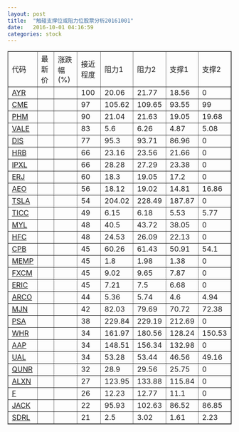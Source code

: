 ```yaml
---
layout: post
title:  "触碰支撑位或阻力位股票分析20161001"
date:   2016-10-01 04:16:59
categories: stock
---
```

<script type="text/javascript">
var stockList = []
stockList.push('gb_ayr');
stockList.push('gb_cme');
stockList.push('gb_phm');
stockList.push('gb_vale');
stockList.push('gb_dis');
stockList.push('gb_hrb');
stockList.push('gb_ipxl');
stockList.push('gb_erj');
stockList.push('gb_aeo');
stockList.push('gb_tsla');
stockList.push('gb_ticc');
stockList.push('gb_myl');
stockList.push('gb_hfc');
stockList.push('gb_cpb');
stockList.push('gb_memp');
stockList.push('gb_fxcm');
stockList.push('gb_eric');
stockList.push('gb_arco');
stockList.push('gb_mjn');
stockList.push('gb_psa');
stockList.push('gb_whr');
stockList.push('gb_aap');
stockList.push('gb_ual');
stockList.push('gb_qunr');
stockList.push('gb_alxn');
stockList.push('gb_f');
stockList.push('gb_jack');
stockList.push('gb_sdrl');
</script>
<table border="1">
 <tr>
 <td>代码</td>
 <td>最新价</td>
 <td>涨跌幅(%)</td>
 <td>接近程度</td>
 <td>阻力1</td>
 <td>阻力2</td>
 <td>支撑1</td>
 <td>支撑2</td>
</tr>
  <tr id="ayr" class="red">
  <td><a href="http://stock.finance.sina.com.cn/usstock/quotes/AYR.html" target="_blank">AYR</a></td><td></td><td></td><td>100</td><td>20.06</td><td>21.77</td><td>18.56</td><td>0</td></tr>
  <tr id="cme" class="red">
  <td><a href="http://stock.finance.sina.com.cn/usstock/quotes/CME.html" target="_blank">CME</a></td><td></td><td></td><td>97</td><td>105.62</td><td>109.65</td><td>93.55</td><td>99</td></tr>
  <tr id="phm" class="green">
  <td><a href="http://stock.finance.sina.com.cn/usstock/quotes/PHM.html" target="_blank">PHM</a></td><td></td><td></td><td>90</td><td>21.04</td><td>21.63</td><td>19.05</td><td>19.68</td></tr>
  <tr id="vale" class="red">
  <td><a href="http://stock.finance.sina.com.cn/usstock/quotes/VALE.html" target="_blank">VALE</a></td><td></td><td></td><td>83</td><td>5.6</td><td>6.26</td><td>4.87</td><td>5.08</td></tr>
  <tr id="dis" class="red">
  <td><a href="http://stock.finance.sina.com.cn/usstock/quotes/DIS.html" target="_blank">DIS</a></td><td></td><td></td><td>77</td><td>95.3</td><td>93.71</td><td>86.96</td><td>0</td></tr>
  <tr id="hrb" class="red">
  <td><a href="http://stock.finance.sina.com.cn/usstock/quotes/HRB.html" target="_blank">HRB</a></td><td></td><td></td><td>66</td><td>23.16</td><td>23.56</td><td>21.66</td><td>0</td></tr>
  <tr id="ipxl" class="green">
  <td><a href="http://stock.finance.sina.com.cn/usstock/quotes/IPXL.html" target="_blank">IPXL</a></td><td></td><td></td><td>66</td><td>28.28</td><td>27.29</td><td>23.38</td><td>0</td></tr>
  <tr id="erj" class="green">
  <td><a href="http://stock.finance.sina.com.cn/usstock/quotes/ERJ.html" target="_blank">ERJ</a></td><td></td><td></td><td>60</td><td>18.3</td><td>19.05</td><td>17.2</td><td>0</td></tr>
  <tr id="aeo" class="red">
  <td><a href="http://stock.finance.sina.com.cn/usstock/quotes/AEO.html" target="_blank">AEO</a></td><td></td><td></td><td>56</td><td>18.12</td><td>19.02</td><td>14.81</td><td>16.86</td></tr>
  <tr id="tsla" class="green">
  <td><a href="http://stock.finance.sina.com.cn/usstock/quotes/TSLA.html" target="_blank">TSLA</a></td><td></td><td></td><td>54</td><td>204.02</td><td>228.49</td><td>187.87</td><td>0</td></tr>
  <tr id="ticc" class="green">
  <td><a href="http://stock.finance.sina.com.cn/usstock/quotes/TICC.html" target="_blank">TICC</a></td><td></td><td></td><td>49</td><td>6.15</td><td>6.18</td><td>5.53</td><td>5.77</td></tr>
  <tr id="myl" class="green">
  <td><a href="http://stock.finance.sina.com.cn/usstock/quotes/MYL.html" target="_blank">MYL</a></td><td></td><td></td><td>48</td><td>40.5</td><td>43.72</td><td>38.05</td><td>0</td></tr>
  <tr id="hfc" class="red">
  <td><a href="http://stock.finance.sina.com.cn/usstock/quotes/HFC.html" target="_blank">HFC</a></td><td></td><td></td><td>48</td><td>24.53</td><td>26.09</td><td>22.13</td><td>0</td></tr>
  <tr id="cpb" class="green">
  <td><a href="http://stock.finance.sina.com.cn/usstock/quotes/CPB.html" target="_blank">CPB</a></td><td></td><td></td><td>45</td><td>60.26</td><td>61.43</td><td>50.91</td><td>54.1</td></tr>
  <tr id="memp" class="red">
  <td><a href="http://stock.finance.sina.com.cn/usstock/quotes/MEMP.html" target="_blank">MEMP</a></td><td></td><td></td><td>45</td><td>1.8</td><td>1.98</td><td>1.38</td><td>0</td></tr>
  <tr id="fxcm" class="red">
  <td><a href="http://stock.finance.sina.com.cn/usstock/quotes/FXCM.html" target="_blank">FXCM</a></td><td></td><td></td><td>45</td><td>9.02</td><td>9.65</td><td>7.87</td><td>0</td></tr>
  <tr id="eric" class="red">
  <td><a href="http://stock.finance.sina.com.cn/usstock/quotes/ERIC.html" target="_blank">ERIC</a></td><td></td><td></td><td>45</td><td>7.21</td><td>7.5</td><td>6.68</td><td>0</td></tr>
  <tr id="arco" class="red">
  <td><a href="http://stock.finance.sina.com.cn/usstock/quotes/ARCO.html" target="_blank">ARCO</a></td><td></td><td></td><td>44</td><td>5.36</td><td>5.74</td><td>4.6</td><td>4.94</td></tr>
  <tr id="mjn" class="red">
  <td><a href="http://stock.finance.sina.com.cn/usstock/quotes/MJN.html" target="_blank">MJN</a></td><td></td><td></td><td>42</td><td>82.03</td><td>79.69</td><td>70.72</td><td>72.38</td></tr>
  <tr id="psa" class="red">
  <td><a href="http://stock.finance.sina.com.cn/usstock/quotes/PSA.html" target="_blank">PSA</a></td><td></td><td></td><td>38</td><td>229.84</td><td>229.19</td><td>212.69</td><td>0</td></tr>
  <tr id="whr" class="green">
  <td><a href="http://stock.finance.sina.com.cn/usstock/quotes/WHR.html" target="_blank">WHR</a></td><td></td><td></td><td>34</td><td>161.97</td><td>180.56</td><td>128.24</td><td>150.53</td></tr>
  <tr id="aap" class="green">
  <td><a href="http://stock.finance.sina.com.cn/usstock/quotes/AAP.html" target="_blank">AAP</a></td><td></td><td></td><td>34</td><td>148.51</td><td>156.34</td><td>132.98</td><td>0</td></tr>
  <tr id="ual" class="red">
  <td><a href="http://stock.finance.sina.com.cn/usstock/quotes/UAL.html" target="_blank">UAL</a></td><td></td><td></td><td>34</td><td>53.28</td><td>53.44</td><td>46.56</td><td>49.16</td></tr>
  <tr id="qunr" class="green">
  <td><a href="http://stock.finance.sina.com.cn/usstock/quotes/QUNR.html" target="_blank">QUNR</a></td><td></td><td></td><td>32</td><td>28.9</td><td>29.56</td><td>25.75</td><td>0</td></tr>
  <tr id="alxn" class="red">
  <td><a href="http://stock.finance.sina.com.cn/usstock/quotes/ALXN.html" target="_blank">ALXN</a></td><td></td><td></td><td>27</td><td>123.95</td><td>133.88</td><td>115.84</td><td>0</td></tr>
  <tr id="f" class="red">
  <td><a href="http://stock.finance.sina.com.cn/usstock/quotes/F.html" target="_blank">F</a></td><td></td><td></td><td>26</td><td>12.23</td><td>12.77</td><td>11.1</td><td>0</td></tr>
  <tr id="jack" class="green">
  <td><a href="http://stock.finance.sina.com.cn/usstock/quotes/JACK.html" target="_blank">JACK</a></td><td></td><td></td><td>22</td><td>95.93</td><td>102.63</td><td>86.52</td><td>86.85</td></tr>
  <tr id="sdrl" class="red">
  <td><a href="http://stock.finance.sina.com.cn/usstock/quotes/SDRL.html" target="_blank">SDRL</a></td><td></td><td></td><td>21</td><td>2.5</td><td>3.02</td><td>1.61</td><td>2.23</td></tr>
</table>
